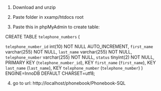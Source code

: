 1. Download and unzip


2. Paste folder in xxamp/htdocs root


3. Paste this in phpMyAdmin to create table:

CREATE TABLE `telephone_numbers` (

  `telephone_number_id` int(10) NOT NULL AUTO_INCREMENT,
  `first_name` varchar(255) NOT NULL,
  `last_name` varchar(255) NOT NULL,
  `telephone_number` varchar(255) NOT NULL,
  `status` tinyint(2) NOT NULL,
  PRIMARY KEY (`telephone_number_id`),
  KEY `first_name` (`first_name`),
  KEY `last_name` (`last_name`),
  KEY `telephone_number` (`telephone_number`)
) ENGINE=InnoDB DEFAULT CHARSET=utf8;


4. go to url: http://localhost/phonebook/Phonebook-SQL
